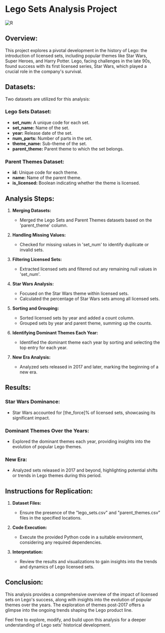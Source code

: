 # Lego Sets Analysis Project
![R](https://github.com/Ayushmi-Adh/LegoDataAnalysis/assets/132826306/28df819c-8c8c-4a1f-adec-9a9e4732fe51)

## Overview:
This project explores a pivotal development in the history of Lego: the introduction of licensed sets, including popular themes like Star Wars, Super Heroes, and Harry Potter. Lego, facing challenges in the late 90s, found success with its first licensed series, Star Wars, which played a crucial role in the company's survival.

## Datasets:
Two datasets are utilized for this analysis:

### Lego Sets Dataset:
- **set_num:** A unique code for each set.
- **set_name:** Name of the set.
- **year:** Release date of the set.
- **num_parts:** Number of parts in the set.
- **theme_name:** Sub-theme of the set.
- **parent_theme:** Parent theme to which the set belongs.

### Parent Themes Dataset:
- **id:** Unique code for each theme.
- **name:** Name of the parent theme.
- **is_licensed:** Boolean indicating whether the theme is licensed.

## Analysis Steps:

1. **Merging Datasets:**
   - Merged the Lego Sets and Parent Themes datasets based on the 'parent_theme' column.

2. **Handling Missing Values:**
   - Checked for missing values in 'set_num' to identify duplicate or invalid sets.

3. **Filtering Licensed Sets:**
   - Extracted licensed sets and filtered out any remaining null values in 'set_num'.

4. **Star Wars Analysis:**
   - Focused on the Star Wars theme within licensed sets.
   - Calculated the percentage of Star Wars sets among all licensed sets.

5. **Sorting and Grouping:**
   - Sorted licensed sets by year and added a count column.
   - Grouped sets by year and parent theme, summing up the counts.

6. **Identifying Dominant Themes Each Year:**
   - Identified the dominant theme each year by sorting and selecting the top entry for each year.

7. **New Era Analysis:**
   - Analyzed sets released in 2017 and later, marking the beginning of a new era.

## Results:

### Star Wars Dominance:
- Star Wars accounted for [the_force]% of licensed sets, showcasing its significant impact.

### Dominant Themes Over the Years:
- Explored the dominant themes each year, providing insights into the evolution of popular Lego themes.

### New Era:
- Analyzed sets released in 2017 and beyond, highlighting potential shifts or trends in Lego themes during this period.

## Instructions for Replication:

1. **Dataset Files:**
   - Ensure the presence of the "lego_sets.csv" and "parent_themes.csv" files in the specified locations.

2. **Code Execution:**
   - Execute the provided Python code in a suitable environment, considering any required dependencies.

3. **Interpretation:**
   - Review the results and visualizations to gain insights into the trends and dynamics of Lego licensed sets.

## Conclusion:
This analysis provides a comprehensive overview of the impact of licensed sets on Lego's success, along with insights into the evolution of popular themes over the years. The exploration of themes post-2017 offers a glimpse into the ongoing trends shaping the Lego product line.

Feel free to explore, modify, and build upon this analysis for a deeper understanding of Lego sets' historical development.
